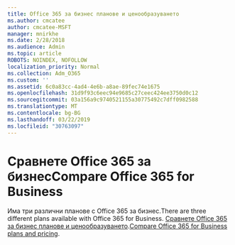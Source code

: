 ```yaml
---
title: Office 365 за бизнес планове и ценообразуването
ms.author: cmcatee
author: cmcatee-MSFT
manager: mnirkhe
ms.date: 2/28/2018
ms.audience: Admin
ms.topic: article
ROBOTS: NOINDEX, NOFOLLOW
localization_priority: Normal
ms.collection: Adm_O365
ms.custom: ''
ms.assetid: 6c0a83cc-4ad4-4e6b-a8ae-89fec74e1675
ms.openlocfilehash: 31d9f93c6eec94e9685c27ceec424ee3750d0c12
ms.sourcegitcommit: 03a156a9c9740521155a30775492c7dff0982588
ms.translationtype: MT
ms.contentlocale: bg-BG
ms.lasthandoff: 03/22/2019
ms.locfileid: "30763097"
---
```

# <a name="compare-office-365-for-business"></a><span data-ttu-id="49f50-102">Сравнете Office 365 за бизнес</span><span class="sxs-lookup"><span data-stu-id="49f50-102">Compare Office 365 for Business</span></span>

<span data-ttu-id="49f50-103">Има три различни планове с Office 365 за бизнес.</span><span class="sxs-lookup"><span data-stu-id="49f50-103">There are three different plans available with Office 365 for Business.</span></span> <span data-ttu-id="49f50-104">[Сравнете Office 365 за бизнес планове и ценообразуването](https://products.office.com/compare-all-microsoft-office-products?tab=2).</span><span class="sxs-lookup"><span data-stu-id="49f50-104">[Compare Office 365 for Business plans and pricing](https://products.office.com/compare-all-microsoft-office-products?tab=2).</span></span>
  

